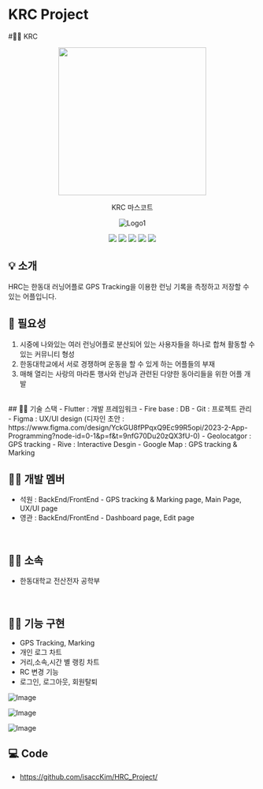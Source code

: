 # KRC Project

#🏃‍♂️  KRC

<div align="center">
<p align="center"><img src="https://github.com/user-attachments/assets/c7a62dce-7a82-421e-8b95-b6a61bd1522e" height="300px" width="300px"></p>
KRC 마스코트

![Logo1](https://user-images.githubusercontent.com/98035984/179438786-c614ae0c-8f51-4a95-89bf-51da51499473.png)


 <img src="https://img.shields.io/badge/Flutter-02569B?style=for-the-badge&logo=Flutter&logoColor=white"/>
  <img src="https://img.shields.io/badge/Firebase-FFFF00?style=flat-square&logo=Firebase&logoColor="white"/>
 <imgsrc="https://img.shields.io/badge/GitHub-181717?style=flat-square&logo=GitHub&logoColor="white"/>
 <img src="https://img.shields.io/badge/VisualStudioCode-007ACC?style=flat-square&logo=VisualStudioCode&logoColor="white"/>
 <img src="https://img.shields.io/badge/KakaoTalk-FFFF00?style=flat-square&logo=KakaoTalk&logoColor="white"/>
 <img src="https://img.shields.io/badge/Markdown-000000?style=flat-square&logo=Markdown&logoColor="white"/>

</div>

## :bulb: 소개
HRC는 한동대 러닝어플로 GPS Tracking을 이용한 런닝 기록을 측정하고 저장할 수 있는 어플입니다.


## :memo: 필요성
1. 시중에 나와있는 여러 런닝어플로 분산되어 있는 사용자들을 하나로 합쳐 활동할 수 있는 커뮤니티 형성
2. 한동대학교에서 서로 경쟁하며 운동을 할 수 있게 하는 어플들의 부재
3. 매해 열리는 사랑의 마라톤 행사와 런닝과 관련된 다양한 동아리들을 위한 어플 개발 



<br/>
## 🏃‍♂️ 기술 스택
 - Flutter : 개발 프레임워크
 - Fire base : DB 
 - Git : 프로젝트 관리
 - Figma : UX/UI design (디자인 초안 : https://www.figma.com/design/YckGU8fPPqxQ9Ec99R5opi/2023-2-App-Programming?node-id=0-1&p=f&t=9nfG70Du20zQX3fU-0) 
 - Geolocatgor : GPS tracking
 - Rive : Interactive Desgin
 - Google Map : GPS tracking & Marking
  
## 🏃‍♂️ 개발 멤버 
 - 석원 : BackEnd/FrontEnd - GPS tracking & Marking page, Main Page, UX/UI page
 - 영관 : BackEnd/FrontEnd - Dashboard page, Edit page

<br/>

## 🏃‍♂️ 소속
  - 한동대학교 전산전자 공학부

<br/>

## 🏃‍♂️ 기능 구현                                                                                                        
- GPS Tracking, Marking
- 개인 로그 차트 
- 거리,소속,시간 별 랭킹 차트
- RC 변경 기능
- 로그인, 로그아웃, 회원탈퇴 

![Image](https://github.com/user-attachments/assets/a7f3eeac-f50d-44cd-946b-5261be1a5ff6)

![Image](https://github.com/user-attachments/assets/79dc536f-8692-470c-baa9-ae671d13d022)

![Image](https://github.com/user-attachments/assets/6642b025-38e6-4406-a195-c8715b096eff)




## 💻 Code
- https://github.com/isaccKim/HRC_Project/
